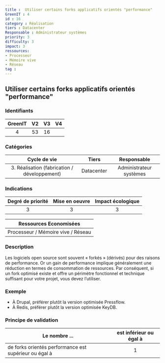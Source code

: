 ```yaml
---
title :  Utiliser certains forks applicatifs orientés "performance"
GreenIT : 4
id : 16
category : Réalisation
tiers : Datacenter
Responsable : Administrateur systèmes
priority: 3
difficulty: 3
impact: 3
ressources:
- Processeur
- Mémoire vive
- Réseau
tag : 
---
```


## Utiliser certains forks applicatifs orientés "performance"

### Identifiants

| GreenIT |  V2  |  V3  |  V4  |
|:-------:|:----:|:----:|:----:|
|  4    | 53  | 16  |      |

### Catégories

| Cycle de vie |  Tiers  |  Responsable  |
|:---------:|:----:|:----:|
| 3. Réalisation (fabrication / développement) | Datacenter | Administrateur systèmes |

### Indications

| Degré de priorité |      Mise en oeuvre       |  Impact écologique    |
|:-------------------:|:-------------------------:|:---------------------:|
| 3 | 3 | 3 |

|Ressources Economisées                                      |
|:----------------------------------------------------------:|
|  Processeur / Mémoire vive / Réseau  |

### Description

Les logiciels open source sont souvent « forkés » (dérivés) pour des raisons de performance. Or un gain de performance implique
généralement une réduction en termes de consommation de ressources. Par conséquent, si un fork optimisé existe et offre 
un périmètre fonctionnel et technique suffisant pour votre projet, vous devez l’utiliser.

### Exemple

 - À Drupal, préférer plutôt la version optimisée Pressflow.
 - À Redis, préférer plutôt la version optimisée KeyDB.

### Principe de validation

| Le nombre ...     | est inférieur ou égal à   |  
|-------------------|:-------------------------:|
| de forks orientés performance est supérieur ou égal à   | 1  |

